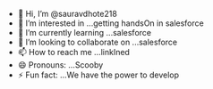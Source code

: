 - 👋 Hi, I’m @sauravdhote218
- 👀 I’m interested in ...getting handsOn in salesforce
- 🌱 I’m currently learning ...salesforce
- 💞️ I’m looking to collaborate on ...salesforce
- 📫 How to reach me ...linkIned
- 😄 Pronouns: ...Scooby
- ⚡ Fun fact: ...We have the power to develop

<!---
sauravdhote218/sauravdhote218 is a ✨ special ✨ repository because its `README.md` (this file) appears on your GitHub profile.
You can click the Preview link to take a look at your changes.
--->
